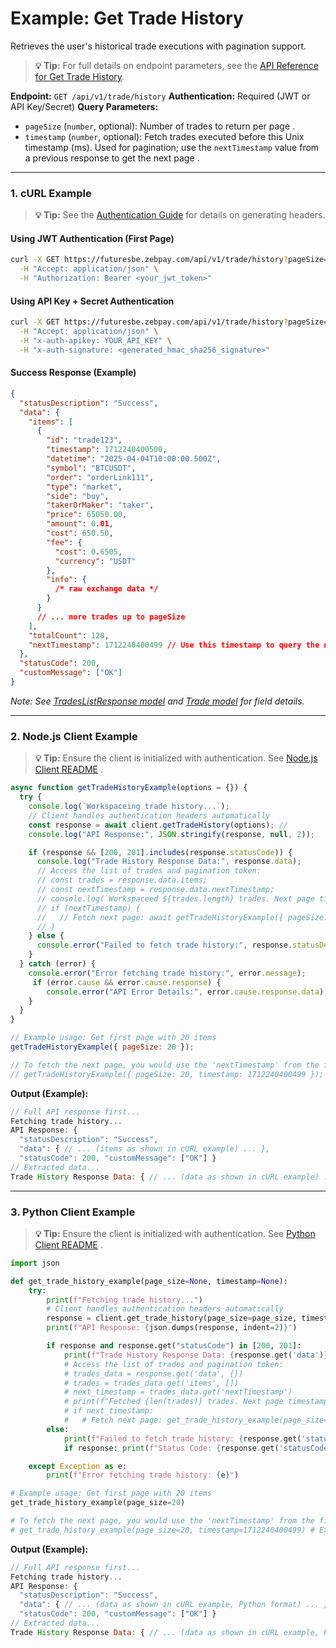 # Example: Get Trade History

Retrieves the user's historical trade executions with pagination support.

> **💡 Tip:** For full details on endpoint parameters, see the [API Reference for Get Trade History](../../../../api-reference/private-endpoints/trade.md#get-trade-history).

**Endpoint:** `GET /api/v1/trade/history`
**Authentication:** Required (JWT or API Key/Secret)
**Query Parameters:**

* `pageSize` (`number`, optional): Number of trades to return per page .
* `timestamp` (`number`, optional): Fetch trades executed before this Unix timestamp (ms). Used for pagination; use the `nextTimestamp` value from a previous response to get the next page .

-----

### 1. cURL Example

> **💡 Tip:** See the [Authentication Guide](../../../../api-reference/authentication.md) for details on generating headers.

#### Using JWT Authentication (First Page)

```bash
curl -X GET https://futuresbe.zebpay.com/api/v1/trade/history?pageSize=20 \
  -H "Accept: application/json" \
  -H "Authorization: Bearer <your_jwt_token>"
````

#### Using API Key + Secret Authentication

```bash
curl -X GET https://futuresbe.zebpay.com/api/v1/trade/history?pageSize=20 \
  -H "Accept: application/json" \
  -H "x-auth-apikey: YOUR_API_KEY" \
  -H "x-auth-signature: <generated_hmac_sha256_signature>"
```

#### Success Response (Example)

```json
{
  "statusDescription": "Success",
  "data": {
    "items": [
      {
        "id": "trade123",
        "timestamp": 1712240400500,
        "datetime": "2025-04-04T10:00:00.500Z",
        "symbol": "BTCUSDT",
        "order": "orderLink111",
        "type": "market",
        "side": "buy",
        "takerOrMaker": "taker",
        "price": 65050.00,
        "amount": 0.01,
        "cost": 650.50,
        "fee": {
          "cost": 0.6505,
          "currency": "USDT"
        },
        "info": {
          /* raw exchange data */
        }
      }
      // ... more trades up to pageSize
    ],
    "totalCount": 120,
    "nextTimestamp": 1712240400499 // Use this timestamp to query the next page
  },
  "statusCode": 200,
  "customMessage": ["OK"]
}
```

*Note: See [TradesListResponse model](../../../../api-reference/data-models.md#tradeslistresponse) and [Trade model](../../../../api-reference/data-models.md#trade) for field details.*

-----

### 2\. Node.js Client Example

> **💡 Tip:** Ensure the client is initialized with authentication. See [Node.js Client README](https://www.google.com/search?q=futures/clients/rest-http/node/README.md) .

```javascript
async function getTradeHistoryExample(options = {}) {
  try {
    console.log(`Workspaceing trade history...`);
    // Client handles authentication headers automatically
    const response = await client.getTradeHistory(options); //
    console.log("API Response:", JSON.stringify(response, null, 2));

    if (response && [200, 201].includes(response.statusCode)) {
      console.log("Trade History Response Data:", response.data);
      // Access the list of trades and pagination token:
      // const trades = response.data.items;
      // const nextTimestamp = response.data.nextTimestamp;
      // console.log(`Workspaceed ${trades.length} trades. Next page timestamp: ${nextTimestamp}`);
      // if (nextTimestamp) {
      //   // Fetch next page: await getTradeHistoryExample({ pageSize: options.pageSize, timestamp: nextTimestamp });
      // }
    } else {
      console.error("Failed to fetch trade history:", response.statusDescription);
    }
  } catch (error) {
    console.error("Error fetching trade history:", error.message);
     if (error.cause && error.cause.response) {
        console.error("API Error Details:", error.cause.response.data);
    }
  }
}

// Example usage: Get first page with 20 items
getTradeHistoryExample({ pageSize: 20 });

// To fetch the next page, you would use the 'nextTimestamp' from the first response:
// getTradeHistoryExample({ pageSize: 20, timestamp: 1712240400499 }); // Example timestamp
```

**Output (Example):**

```js
// Full API response first...
Fetching trade history...
API Response: {
  "statusDescription": "Success",
  "data": { // ... (items as shown in cURL example) ... },
  "statusCode": 200, "customMessage": ["OK"] }
// Extracted data...
Trade History Response Data: { // ... (data as shown in cURL example) ... }
```

-----

### 3\. Python Client Example

> **💡 Tip:** Ensure the client is initialized with authentication. See [Python Client README](https://www.google.com/search?q=futures/clients/rest-http/python/README.md) .

```python
import json

def get_trade_history_example(page_size=None, timestamp=None):
    try:
        print(f"Fetching trade history...")
        # Client handles authentication headers automatically
        response = client.get_trade_history(page_size=page_size, timestamp=timestamp) #
        print(f"API Response: {json.dumps(response, indent=2)}")

        if response and response.get("statusCode") in [200, 201]:
            print(f"Trade History Response Data: {response.get('data')}")
            # Access the list of trades and pagination token:
            # trades_data = response.get('data', {})
            # trades = trades_data.get('items', [])
            # next_timestamp = trades_data.get('nextTimestamp')
            # print(f"Fetched {len(trades)} trades. Next page timestamp: {next_timestamp}")
            # if next_timestamp:
            #   # Fetch next page: get_trade_history_example(page_size=page_size, timestamp=next_timestamp)
        else:
            print(f"Failed to fetch trade history: {response.get('statusDescription')}")
            if response: print(f"Status Code: {response.get('statusCode')}")

    except Exception as e:
        print(f"Error fetching trade history: {e}")

# Example usage: Get first page with 20 items
get_trade_history_example(page_size=20)

# To fetch the next page, you would use the 'nextTimestamp' from the first response:
# get_trade_history_example(page_size=20, timestamp=1712240400499) # Example timestamp
```

**Output (Example):**

```js
// Full API response first...
Fetching trade history...
API Response: {
  "statusDescription": "Success",
  "data": { // ... (data as shown in cURL example, Python format) ... },
  "statusCode": 200, "customMessage": ["OK"] }
// Extracted data...
Trade History Response Data: { // ... (data as shown in cURL example, Python format) ... }
```
